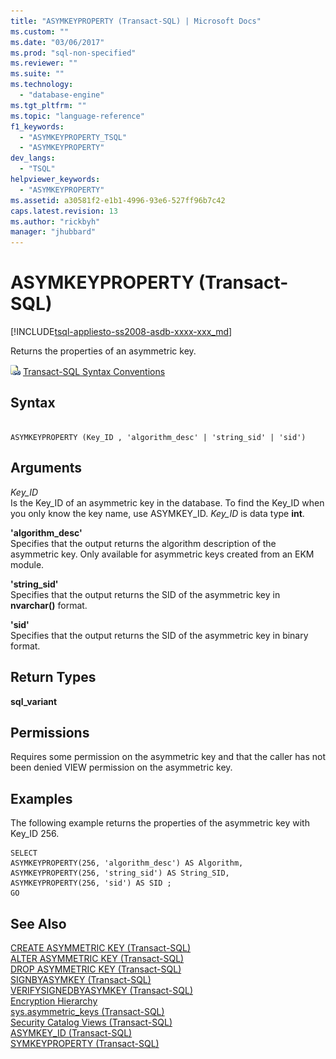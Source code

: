 ```yaml
---
title: "ASYMKEYPROPERTY (Transact-SQL) | Microsoft Docs"
ms.custom: ""
ms.date: "03/06/2017"
ms.prod: "sql-non-specified"
ms.reviewer: ""
ms.suite: ""
ms.technology: 
  - "database-engine"
ms.tgt_pltfrm: ""
ms.topic: "language-reference"
f1_keywords: 
  - "ASYMKEYPROPERTY_TSQL"
  - "ASYMKEYPROPERTY"
dev_langs: 
  - "TSQL"
helpviewer_keywords: 
  - "ASYMKEYPROPERTY"
ms.assetid: a30581f2-e1b1-4996-93e6-527ff96b7c42
caps.latest.revision: 13
ms.author: "rickbyh"
manager: "jhubbard"
---
```

# ASYMKEYPROPERTY (Transact-SQL)
[!INCLUDE[tsql-appliesto-ss2008-asdb-xxxx-xxx_md](../../relational-databases/import-export/includes/tsql-appliesto-ss2008-asdb-xxxx-xxx-md.md)]

  Returns the properties of an asymmetric key.  
  
 ![Topic link icon](../../database-engine/configure/windows/media/topic-link.gif "Topic link icon") [Transact-SQL Syntax Conventions](../Topic/Transact-SQL%20Syntax%20Conventions%20\(Transact-SQL\).md)  
  
## Syntax  
  
```  
  
ASYMKEYPROPERTY (Key_ID , 'algorithm_desc' | 'string_sid' | 'sid')  
```  
  
## Arguments  
 *Key_ID*  
 Is the Key_ID of an asymmetric key in the database. To find the Key_ID when you only know the key name, use ASYMKEY_ID. *Key_ID* is data type **int**.  
  
 **'**algorithm_desc**'**  
 Specifies that the output returns the algorithm description of the asymmetric key. Only available for asymmetric keys created from an EKM module.  
  
 **'**string_sid**'**  
 Specifies that the output returns the SID of the asymmetric key in **nvarchar()** format.  
  
 **'**sid**'**  
 Specifies that the output returns the SID of the asymmetric key in binary format.  
  
## Return Types  
 **sql_variant**  
  
## Permissions  
 Requires some permission on the asymmetric key and that the caller has not been denied VIEW permission on the asymmetric key.  
  
## Examples  
 The following example returns the properties of the asymmetric key with Key_ID 256.  
  
```  
SELECT   
ASYMKEYPROPERTY(256, 'algorithm_desc') AS Algorithm,  
ASYMKEYPROPERTY(256, 'string_sid') AS String_SID,  
ASYMKEYPROPERTY(256, 'sid') AS SID ;  
GO  
```  
  
## See Also  
 [CREATE ASYMMETRIC KEY &#40;Transact-SQL&#41;](../../t-sql/statements/create-asymmetric-key-transact-sql.md)   
 [ALTER ASYMMETRIC KEY &#40;Transact-SQL&#41;](../../t-sql/statements/alter-asymmetric-key-transact-sql.md)   
 [DROP ASYMMETRIC KEY &#40;Transact-SQL&#41;](../../t-sql/statements/drop-asymmetric-key-transact-sql.md)   
 [SIGNBYASYMKEY &#40;Transact-SQL&#41;](../../t-sql/functions/signbyasymkey-transact-sql.md)   
 [VERIFYSIGNEDBYASYMKEY &#40;Transact-SQL&#41;](../../t-sql/functions/verifysignedbyasymkey-transact-sql.md)   
 [Encryption Hierarchy](../../relational-databases/security/encryption/encryption-hierarchy.md)   
 [sys.asymmetric_keys &#40;Transact-SQL&#41;](../../relational-databases/system-catalog-views/sys.asymmetric-keys-transact-sql.md)   
 [Security Catalog Views &#40;Transact-SQL&#41;](../../relational-databases/system-catalog-views/security-catalog-views-transact-sql.md)   
 [ASYMKEY_ID &#40;Transact-SQL&#41;](../../t-sql/functions/asymkey-id-transact-sql.md)   
 [SYMKEYPROPERTY &#40;Transact-SQL&#41;](../../t-sql/functions/symkeyproperty-transact-sql.md)  
  
  